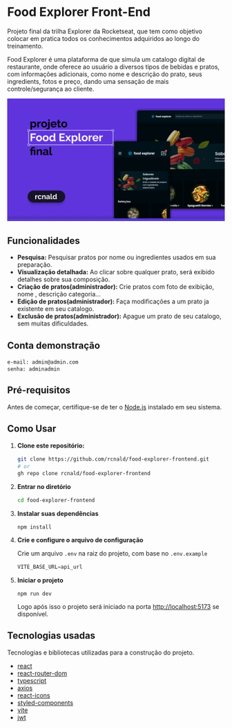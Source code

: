 # Food Explorer Front-End

Projeto final da trilha Explorer da Rocketseat, que tem como objetivo colocar em pratica todos os conhecimentos adquiridos ao longo do treinamento. 

Food Explorer é uma plataforma de que simula um catalogo digital de restaurante, onde oferece ao usuário a diversos tipos de bebidas e pratos, com informações adicionais, como nome e descrição do prato, seus ingredients, fotos e preço, dando uma sensação de mais controle/segurança ao cliente.

![Preview do projeto](food-explorer-cover.jpg)

## Funcionalidades

- **Pesquisa:** Pesquisar pratos por nome ou ingredientes usados em sua preparação.
- **Visualização detalhada:** Ao clicar sobre qualquer prato, será exibido detalhes sobre sua composição.
- **Criação de pratos(administrador):** Crie pratos com foto de exibição, nome , descrição categoria...
- **Edição de pratos(administrador):** Faça modificações a um prato ja existente em seu catalogo.
- **Exclusão de pratos(administrador):** Apague um prato de seu catalogo, sem muitas dificuldades.

## Conta demonstração
```http
e-mail: admin@admin.com
senha: adminadmin
```

## Pré-requisitos

Antes de começar, certifique-se de ter o [Node.js](https://nodejs.org/) instalado em seu sistema.

## Como Usar

1. **Clone este repositório:**
   ```bash
   git clone https://github.com/rcnald/food-explorer-frontend.git
   # or
   gh repo clone rcnald/food-explorer-frontend
   ```
2. **Entrar no diretório**
    ```bash
    cd food-explorer-frontend
    ```
  
3. **Instalar suas dependências**
   
    ```
    npm install
    ```
4. **Crie e configure o arquivo de configuração**

    Crie um arquivo `.env` na raiz do projeto, com base no `.env.example`

    ```ts
    VITE_BASE_URL=api_url
    ```
5. **Iniciar o projeto**
    ```
    npm run dev
    ```
    Logo após isso o projeto será iniciado na porta [http://localhost:5173](http://localhost:5173) se disponível.

## Tecnologias usadas
Tecnologias e bibliotecas utilizadas para a construção do projeto. 
- [react](https://react.dev/)
- [react-router-dom](https://reactrouter.com/en/main)
- [typescript](https://www.typescriptlang.org/)
- [axios](https://axios-http.com/docs/intro)
- [react-icons](https://react-icons.github.io/react-icons/)
- [styled-components](https://styled-components.com/)
- [vite](https://vitejs.dev/guide/env-and-mode)
- [jwt](https://jwt.io/)